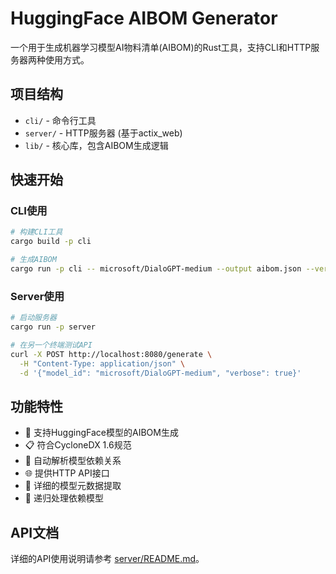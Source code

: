 # HuggingFace AIBOM Generator

一个用于生成机器学习模型AI物料清单(AIBOM)的Rust工具，支持CLI和HTTP服务器两种使用方式。

## 项目结构

- `cli/` - 命令行工具
- `server/` - HTTP服务器 (基于actix_web)
- `lib/` - 核心库，包含AIBOM生成逻辑

## 快速开始

### CLI使用

```bash
# 构建CLI工具
cargo build -p cli

# 生成AIBOM
cargo run -p cli -- microsoft/DialoGPT-medium --output aibom.json --verbose
```

### Server使用

```bash
# 启动服务器
cargo run -p server

# 在另一个终端测试API
curl -X POST http://localhost:8080/generate \
  -H "Content-Type: application/json" \
  -d '{"model_id": "microsoft/DialoGPT-medium", "verbose": true}'
```



## 功能特性

- 🤖 支持HuggingFace模型的AIBOM生成
- 📋 符合CycloneDX 1.6规范
- 🔗 自动解析模型依赖关系
- 🌐 提供HTTP API接口
- 📝 详细的模型元数据提取
- 🔄 递归处理依赖模型

## API文档

详细的API使用说明请参考 [server/README.md](server/README.md)。